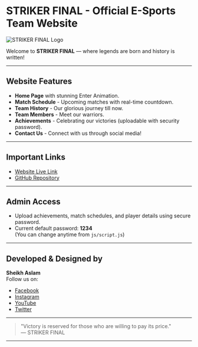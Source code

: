 # STRIKER FINAL - Official E-Sports Team Website

![STRIKER FINAL Logo](assets/logo.png)

Welcome to **STRIKER FINAL** — where legends are born and history is written!

---

## Website Features

- **Home Page** with stunning Enter Animation.
- **Match Schedule** - Upcoming matches with real-time countdown.
- **Team History** - Our glorious journey till now.
- **Team Members** - Meet our warriors.
- **Achievements** - Celebrating our victories (uploadable with security password).
- **Contact Us** - Connect with us through social media!

---

## Important Links

- [Website Live Link](https://yourusername.github.io/striker-final/)
- [GitHub Repository](https://github.com/yourusername/striker-final)

---

## Admin Access

- Upload achievements, match schedules, and player details using secure password.
- Current default password: **1234**  
(You can change anytime from `js/script.js`)

---

## Developed & Designed by

**Sheikh Aslam**  
Follow us on:  
- [Facebook](#)
- [Instagram](#)
- [YouTube](#)
- [Twitter](#)

---

> "Victory is reserved for those who are willing to pay its price."  
> — STRIKER FINAL

---
